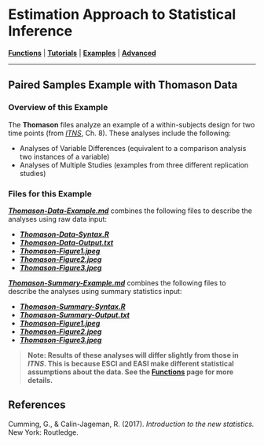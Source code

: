 # Estimation Approach to Statistical Inference

[**Functions**](../../A-Functions) | 
[**Tutorials**](../../B-Tutorials) | 
[**Examples**](../../C-Examples) | 
[**Advanced**](../../D-Advanced)

---

## Paired Samples Example with Thomason Data

### Overview of this Example

The **Thomason** files analyze an example of a within-subjects design for two time points (from _[ITNS](https://thenewstatistics.com/itns/ "Introduction to the New Statistics")_, Ch. 8). These analyses include the following:

- Analyses of Variable Differences (equivalent to a comparison analysis two instances of a variable)
- Analyses of Multiple Studies (examples from three different replication studies)

### Files for this Example

[**_Thomason-Data-Example.md_**](./Thomason-Data-Example.md) combines the following files to describe the analyses using raw data input:

- [**_Thomason-Data-Syntax.R_**](./Thomason-Data-Syntax.R)
- [**_Thomason-Data-Output.txt_**](./Thomason-Data-Output.txt)
- [**_Thomason-Figure1.jpeg_**](./Thomason-Figure1.jpeg)
- [**_Thomason-Figure2.jpeg_**](./Thomason-Figure2.jpeg)
- [**_Thomason-Figure3.jpeg_**](./Thomason-Figure3.jpeg) 

[**_Thomason-Summary-Example.md_**](./Thomason-Summary-Example.md) combines the following files to describe the analyses using summary statistics input:

- [**_Thomason-Summary-Syntax.R_**](./Thomason-Summary-Syntax.R)
- [**_Thomason-Summary-Output.txt_**](./Thomason-Summary-Output.txt)
- [**_Thomason-Figure1.jpeg_**](./Thomason-Figure1.jpeg)
- [**_Thomason-Figure2.jpeg_**](./Thomason-Figure2.jpeg)
- [**_Thomason-Figure3.jpeg_**](./Thomason-Figure3.jpeg) 

> **Note: Results of these analyses will differ slightly from those in _ITNS_. This is because ESCI and EASI make different statistical assumptions about the data. See the [**Functions**](https://github.com/cwendorf/EASI/tree/master/A-Functions) page for more details.**

## References

Cumming, G., & Calin-Jageman, R. (2017). _Introduction to the new statistics._ New York: Routledge.
